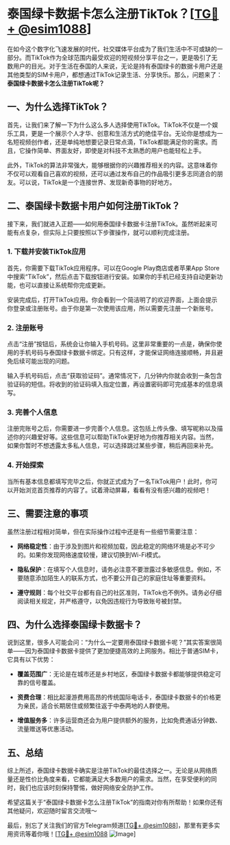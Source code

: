 # 泰国绿卡数据卡怎么注册TikTok？[[TG💪+ @esim1088](https://t.me/s/esim1088)]

在如今这个数字化飞速发展的时代，社交媒体平台成为了我们生活中不可或缺的一部分。而TikTok作为全球范围内最受欢迎的短视频分享平台之一，更是吸引了无数用户的目光。对于生活在泰国的人来说，无论是持有泰国绿卡的数据卡用户还是其他类型的SIM卡用户，都想通过TikTok记录生活、分享快乐。那么，问题来了：**泰国绿卡数据卡怎么注册TikTok呢？**

## 一、为什么选择TikTok？

首先，让我们来了解一下为什么这么多人选择使用TikTok。TikTok不仅是一个娱乐工具，更是一个展示个人才华、创意和生活方式的绝佳平台。无论你是想成为一名短视频创作者，还是单纯地想要记录日常点滴，TikTok都能满足你的需求。而且，它操作简单、界面友好，即使是对科技不太熟悉的用户也能轻松上手。

此外，TikTok的算法非常强大，能够根据你的兴趣推荐相关的内容。这意味着你不仅可以观看自己喜欢的视频，还可以通过发布自己的作品吸引更多志同道合的朋友。可以说，TikTok是一个连接世界、发现新奇事物的好地方。

## 二、泰国绿卡数据卡用户如何注册TikTok？

接下来，我们就进入正题——如何用泰国绿卡数据卡注册TikTok。虽然听起来可能有点复杂，但实际上只要按照以下步骤操作，就可以顺利完成注册。

### 1. 下载并安装TikTok应用

首先，你需要下载TikTok应用程序。可以在Google Play商店或者苹果App Store中搜索“TikTok”，然后点击下载按钮进行安装。如果你的手机已经支持自动更新功能，也可以直接让系统帮你完成更新。

安装完成后，打开TikTok应用。你会看到一个简洁明了的欢迎界面，上面会提示你登录或注册账号。由于你是第一次使用该应用，所以需要先注册一个新账号。

### 2. 注册账号

点击“注册”按钮后，系统会让你输入手机号码。这里非常重要的一点是，确保你使用的手机号码与泰国绿卡数据卡绑定。只有这样，才能保证网络连接顺畅，并且避免后续可能出现的问题。

输入手机号码后，点击“获取验证码”。通常情况下，几分钟内你就会收到一条包含验证码的短信。将收到的验证码填入指定位置，再设置密码即可完成基本的信息填写。

### 3. 完善个人信息

注册完账号之后，你需要进一步完善个人信息。这包括上传头像、填写昵称以及描述你的兴趣爱好等。这些信息可以帮助TikTok更好地为你推荐相关内容。当然，如果你暂时不想透露太多私人信息，可以选择跳过某些步骤，稍后再回来补充。

### 4. 开始探索

当所有基本信息都填写完毕之后，你就正式成为了一名TikTok用户！此时，你可以开始浏览首页推荐的内容了。试着滑动屏幕，看看有没有感兴趣的视频吧！

## 三、需要注意的事项

虽然注册过程相对简单，但在实际操作过程中还是有一些细节需要注意：

- **网络稳定性**：由于涉及到图片和视频加载，因此稳定的网络环境是必不可少的。如果你发现网络速度较慢，建议切换到Wi-Fi模式。
  
- **隐私保护**：在填写个人信息时，请务必注意不要泄露过多敏感信息。例如，不要随意添加陌生人的联系方式，也不要公开自己的家庭住址等重要资料。

- **遵守规则**：每个社交平台都有自己的社区准则，TikTok也不例外。请务必仔细阅读相关规定，并严格遵守，以免因违规行为导致账号被封禁。

## 四、为什么选择泰国绿卡数据卡？

说到这里，很多人可能会问：“为什么一定要用泰国绿卡数据卡呢？”其实答案很简单——因为泰国绿卡数据卡提供了更加便捷高效的上网服务。相比于普通SIM卡，它具有以下优势：

- **覆盖范围广**：无论是在城市还是乡村地区，泰国绿卡数据卡都能够提供稳定可靠的信号覆盖。
  
- **资费合理**：相比起漫游费用高昂的传统国际电话卡，泰国绿卡数据卡的价格更为亲民，适合长期居住或频繁往返于中泰两地的人群使用。
  
- **增值服务多**：许多运营商还会为用户提供额外的服务，比如免费通话分钟数、流量赠送等优惠活动。

## 五、总结

综上所述，泰国绿卡数据卡确实是注册TikTok的最佳选择之一。无论是从网络质量还是性价比角度来看，它都能满足大多数用户的需求。当然，在享受便利的同时，我们也应该时刻保持警惕，做好网络安全防护工作。

希望这篇关于“泰国绿卡数据卡怎么注册TikTok”的指南对你有所帮助！如果你还有其他疑问，欢迎随时留言交流哦～

最后，别忘了关注我们的官方Telegram频道[[TG💪+ @esim1088](https://t.me/s/esim1088)]，那里有更多实用资讯等着你哦！[[TG💪+ @esim1088](https://t.me/s/esim1088) ![Image](https://i.postimg.cc/4NQfJmqS/Snipaste-2025-05-13-00-14-12.png)]